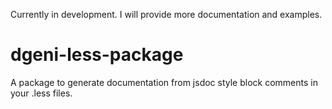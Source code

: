 Currently in development. I will provide more documentation and examples.

dgeni-less-package
==================

A package to generate documentation from jsdoc style block comments in your .less files.
